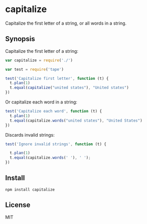 # capitalize

Capitalize the first letter of a string, or all words in a string.

## Synopsis

Capitalize the first letter of a string:

```javascript
var capitalize = require('./')

var test = require('tape')

test('Capitalize first letter', function (t) {
  t.plan(1)
  t.equal(capitalize("united states"), "United states")
})
```

Or capitalize each word in a string:

```javascript
test('Capitalize each word', function (t) {
  t.plan(1)
  t.equal(capitalize.words("united states"), "United States")
})
```

Discards invalid strings:

```javascript
test('Ignore invalid strings', function (t) {

  t.plan(1)
  t.equal(capitalize.words(' '), ' ');
})
```

## Install

    npm install capitalize

## License

MIT
